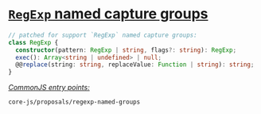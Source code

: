 # [`RegExp` named capture groups](https://github.com/tc39/proposal-regexp-named-groups)
```ts
// patched for support `RegExp` named capture groups:
class RegExp {
  constructor(pattern: RegExp | string, flags?: string): RegExp;
  exec(): Array<string | undefined> | null;
  @@replace(string: string, replaceValue: Function | string): string;
}
```
[*CommonJS entry points:*](/docs/Usage.md#commonjs-api)
```
core-js/proposals/regexp-named-groups
```

